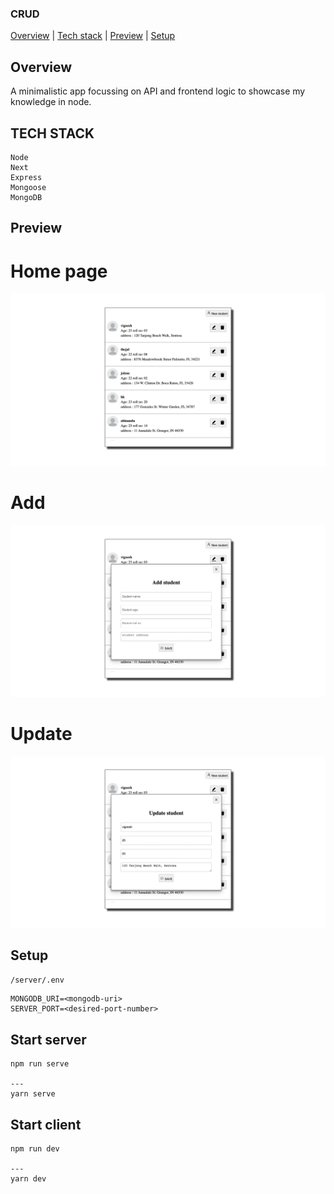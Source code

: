 ### CRUD

<div>
<a href="#overview">Overview</a> | <a href="#tech_stack">Tech stack</a> |  <a href="#preview">Preview</a> |  <a href="#setup">Setup</a>
</div>

## Overview

<div id="overview"></div>

A minimalistic app focussing on API and frontend logic to showcase my knowledge in node.

## TECH STACK

<div id="tech_stack"></div>
  
```
Node 
Next
Express
Mongoose
MongoDB
```

## Preview

<div id="preview"></div>

# Home page

<img src="preview/main.png"/>

# Add

<img src="preview/add.png"/>

# Update

<img src="preview/update.png"/>


## Setup

`/server/.env`

```
MONGODB_URI=<mongodb-uri>
SERVER_PORT=<desired-port-number>
```

## Start server

```
npm run serve

---
yarn serve

```

## Start client

```
npm run dev

---
yarn dev

```
